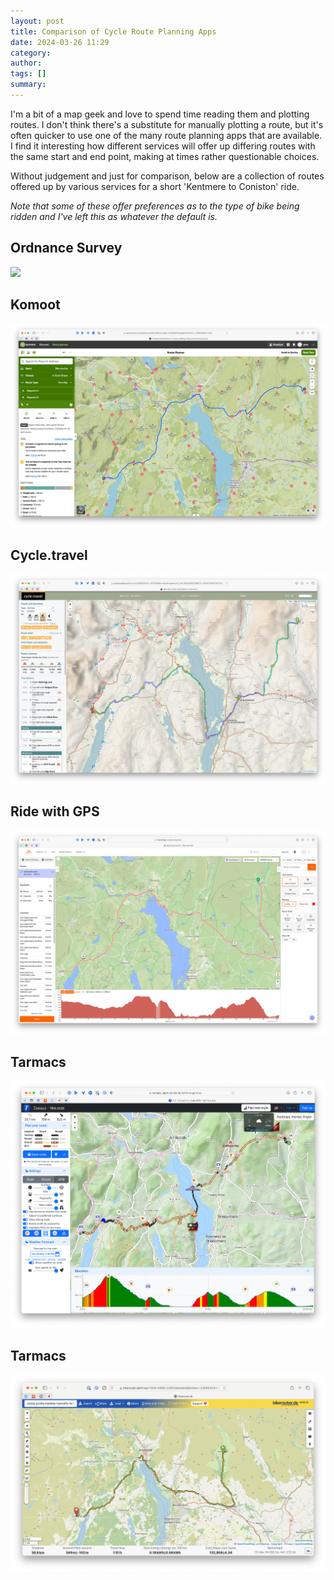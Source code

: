 ```yaml
---
layout: post
title: Comparison of Cycle Route Planning Apps
date: 2024-03-26 11:29
category: 
author: 
tags: []
summary: 
---
```


I'm a bit of a map geek and love to spend time reading them and plotting routes. I don't think there's a substitute for manually plotting a route, but it's often quicker to use one of the many route planning apps that are available. I find it interesting how different services will offer up differing routes with the same start and end point, making at times rather questionable choices. 

Without judgement and just for comparison, below are a collection of routes offered up by various services for a short 'Kentmere to Coniston' ride. 

_Note that some of these offer preferences as to the type of bike being ridden and I've left this as whatever the default is._ 

## Ordnance Survey ##

![](/img/gpx/os.png)

## Komoot ##

![](/img/gpx/komoot.png)

## Cycle.travel ##

![](/img/gpx/cycletravel.png)

## Ride with GPS ##

![](/img/gpx/ridewithgps.png)

## Tarmacs ##

![](/img/gpx/tarmacs.png)

## Tarmacs ##

![](/img/gpx/bikerouter.png)

